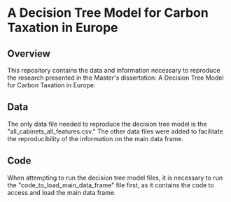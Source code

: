 # A Decision Tree Model for Carbon Taxation in Europe

## Overview
This repository contains the data and information necessary to reproduce the research presented in the Master's dissertation: A Decision Tree Model for Carbon Taxation in Europe.

## Data
The only data file needed to reproduce the decision tree model is the "all_cabinets_all_features.csv." The other data files were added to facilitate the reproducibility of the information on the main data frame.

## Code
When attempting to run the decision tree model files, it is necessary to run the "code_to_load_main_data_frame" file first, as it contains the code to access and load the main data frame.
